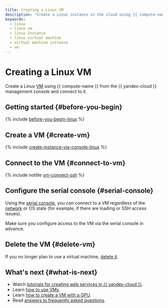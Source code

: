 ```yaml
---
title: Creating a Linux VM
description: "Create a Linux instance in the cloud using {{ compute-name }}. You can connect to a Linux instance over SSH\_using the console or\_the PuTTY program. To connect to the Linux instance, specify its public address."
keywords:
  - linux
  - linux vm
  - linux instance
  - linux virtual machine
  - virtual machine instance
  - vm
---
```


# Creating a Linux VM

Create a Linux [VM](../concepts/vm.md) using {{ compute-name }} from the {{ yandex-cloud }} management console and connect to it.

## Getting started {#before-you-begin}

{% include [before-you-begin-linux](../../_includes/compute/before-you-begin-linux.md) %}

## Create a VM {#create-vm}

{% include [create-instance-via-console-linux](../_includes_service/create-instance-via-console-linux.md) %}

## Connect to the VM {#connect-to-vm}

{% include notitle [vm-connect-ssh](../operations/vm-connect/ssh.md#vm-connect) %}

## Configure the serial console {#serial-console}

Using the [serial console](../operations/serial-console/index.md), you can connect to a VM regardless of the [network](../../vpc/concepts/network.md#network) or OS state (for example, if there are loading or SSH access issues).

Make sure you configure access to the VM via the serial console in advance.

## Delete the VM {#delete-vm}

If you no longer plan to use a virtual machine, [delete it](../operations/vm-control/vm-delete.md).

## What's next {#what-is-next}

* Watch [tutorials for creating web services in {{ yandex-cloud }}](../../tutorials/security/index.md).
* Learn [how to use VMs](../operations/index.md).
* Learn [how to create a VM with a GPU](../operations/vm-create/create-vm-with-gpu.md).
* Read [answers to frequently asked questions](../qa/general.md).